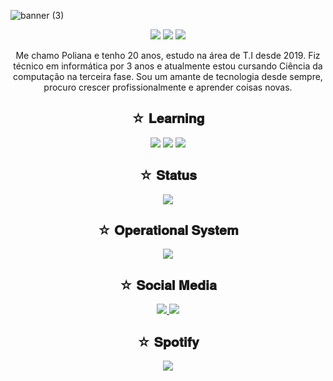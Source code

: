 ![banner (3)](https://github.com/polianasmt/polianasmt/assets/165100641/12714777-e393-4c65-9fbd-896381064ce8)
<p align="center">
 
 <img src="https://badges.pufler.dev/visits/polianasmt/polianasmt"/> 
 <img src="https://badges.pufler.dev/repos/polianasmt"/>
 <img src="https://badges.pufler.dev/commits/monthly/polianasmt" />

</p>

<p align="center"> 
 Me chamo Poliana e tenho 20 anos, estudo na área de T.I desde 2019.  
 Fiz técnico em informática 
 por 3 anos e atualmente estou cursando  Ciência da computação na terceira fase.
 Sou um amante de tecnologia desde sempre, procuro crescer profissionalmente e aprender coisas novas.
</p>

<h2 align="center">☆ 𝐋𝐞𝐚𝐫𝐧𝐢𝐧𝐠</h2>
 
<p align="center">
 
 <img src="https://img.shields.io/badge/python-131c46?style=for-the-badge&logo=python&logoColor=fff"/>
 <img src="https://img.shields.io/badge/C-131c46?style=for-the-badge&logo=c&logoColor=white"/>
 <img src="https://img.shields.io/badge/GIT-131c46?style=for-the-badge&logo=git&logoColor=white"/>

</p>

<h2 align="center">☆ 𝐒𝐭𝐚𝐭𝐮𝐬</h2>

<p align="center">
 
 <img src="https://github-readme-stats-git-masterrstaa-rickstaa.vercel.app/api/top-langs/?username=polianasmt&layout=compact&bg_color=131c46&border_color=30A3DC&title_color=fff&text_color=fff"/>

</p>


<h2 align="center">☆ 𝐎𝐩𝐞𝐫𝐚𝐭𝐢𝐨𝐧𝐚𝐥 𝐒𝐲𝐬𝐭𝐞𝐦</h2>

<p align="center">
 
 <img src="https://img.shields.io/badge/Windows-131c46?style=for-the-badge&logo=windows&logoColor=fff"/>

</p>


<h2 align="center">☆ 𝐒𝐨𝐜𝐢𝐚𝐥 𝐌𝐞𝐝𝐢𝐚</h2>

<p align="center">
<a href="https://www.instagram.com/natorishige_/?next=%2F/">
 <img src="https://img.shields.io/badge/Instagram-131c46?style=for-the-badge&logo=instagram&logoColor=fff)](https://www.instagram.com/natorishige_/?next=%2F"/>
</a>
 
 <a href="https://www.linkedin.com/in/poliana-santos-miranda-52579a22b/?trk=opento_sprofile_details">
 <img src="https://img.shields.io/badge/LinkedIn-131c46?style=for-the-badge&logo=linkedin&logoColor=fff)](www.linkedin.com/in/poliana-santos-miranda-52579a22b"/>
  
</a>
</p>

<h2 align="center">☆ 𝐒𝐩𝐨𝐭𝐢𝐟𝐲</h2>
<p align="center">
 <img src="https://spotify-recently-played-readme.vercel.app/api?user=qzyab63alhsl4pfwlg2isvvw4"/>
 </p>
